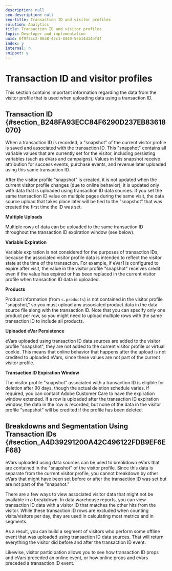 ```yaml
---
description: null
seo-description: null
seo-title: Transaction ID and visitor profiles
solution: Analytics
title: Transaction ID and visitor profiles
topic: Developer and implementation
uuid: 0f9f7cc2-00a8-42c1-8440-5eb14d14bf4f
index: y
internal: n
snippet: y
---
```


# Transaction ID and visitor profiles

This section contains important information regarding the data from the visitor profile that is used when uploading data using a transaction ID.

## Transaction ID {#section_B248FA93ECC84F6290D237EB83618070}

When a transaction ID is recorded, a "snapshot" of the current visitor profile is saved and associated with the transaction ID. This "snapshot" contains all variable values that are currently set for the visitor, including persisting variables (such as eVars and campaigns). Values in this snapshot receive attribution for success events, purchase events, and revenue later uploaded using this same transaction ID.

After the visitor profile "snapshot" is created, it is not updated when the current visitor profile changes (due to online behavior), it is updated only with data that is uploaded using transaction ID data sources. If you set the same transaction ID value on multiple pages during the same visit, the data source upload that takes place later will be tied to the "snapshot" that was created the first time the ID was set.

**Multiple Uploads**

Multiple rows of data can be uploaded to the same transaction ID throughout the transaction ID expiration window (see below).

**Variable Expiration**

Variable expiration is not considered for the purposes of transaction IDs, because the associated visitor profile data is intended to reflect the visitor state at the time of the transaction. For example, if eVar1 is configured to expire after visit, the value in the visitor profile "snapshot" receives credit even if the value has expired or has been replaced in the current visitor profile when transaction ID data is uploaded.

**Products**

Product information (from `s.products`) is not contained in the visitor profile "snapshot," so you must upload any associated product data in the data source file along with the transaction ID. Note that you can specify only one product per row, so you might need to upload multiple rows with the same transaction ID to include all products.

**Uploaded eVar Persistence**

eVars uploaded using transaction ID data sources are added to the visitor profile "snapshot", they are not added to the current visitor profile or virtual cookie. This means that online behavior that happens after the upload is not credited to uploaded eVars, since these values are not part of the current visitor profile.

**Transaction ID Expiration Window**

The visitor profile "snapshot" associated with a transaction ID is eligible for deletion after 90 days, though the actual deletion schedule varies. If required, you can contact Adobe Customer Care to have the expiration window extended. If a row is uploaded after the transaction ID expiration window, the data in the row is recorded, but none of the data in the visitor profile "snapshot" will be credited if the profile has been deleted.

## Breakdowns and Segmentation Using Transaction IDs {#section_A4D39291200A42C496122FDB9EF6EF68}

eVars uploaded using data sources can be used to breakdown eVars that are contained in the "snapshot" of the visitor profile. Since this data is separate from the current visitor profile, you cannot breakdown by other eVars that might have been set before or after the transaction ID was set but are not part of the "snapshot."

There are a few ways to view associated visitor data that might not be available in a breakdown. In data warehouse reports, you can view transaction ID data with a visitor ID that matches the other hits from the visitor. While these transaction ID rows are excluded when counting visits/visitors per day, they are used in calculating most metrics and in segments.

As a result, you can build a segment of visitors who perform some offline event that was uploaded using transaction ID data sources. That will return everything the visitor did before and after the transaction ID event.

Likewise, visitor participation allows you to see how transaction ID props and eVars preceded an online event, or how online props and eVars preceded a transaction ID event. 
